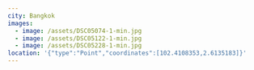 ```yaml
---
city: Bangkok
images:
  - image: /assets/DSC05074-1-min.jpg
  - image: /assets/DSC05122-1-min.jpg
  - image: /assets/DSC05228-1-min.jpg
location: '{"type":"Point","coordinates":[102.4108353,2.6135183]}'
---
```



